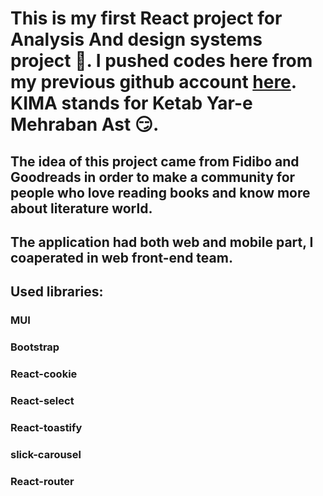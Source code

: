 # This is my first React project for Analysis And design systems project 🚴. I pushed codes here from my previous github account <a href="https://github.com/Gholizadef1/Kima/tree/dev">here</a>. KIMA stands for Ketab Yar-e Mehraban Ast 😏.
## The idea of this project came from Fidibo and Goodreads in order to make a community for people who love reading books and know more about literature world.
## The application had both web and mobile part, I coaperated in web front-end team.
## Used libraries:
### MUI
### Bootstrap
### React-cookie
### React-select
### React-toastify
### slick-carousel
### React-router 
